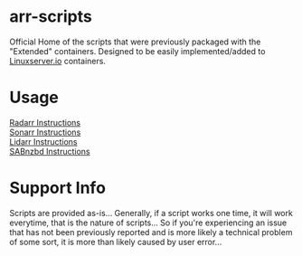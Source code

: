 # arr-scripts
Official Home of the scripts that were previously packaged with the "Extended" containers. Designed to be easily implemented/added to [Linuxserver.io](https://www.linuxserver.io/) containers.

# Usage
 [Radarr Instructions](https://github.com/RandomNinjaAtk/arr-scripts/tree/main/radarr/readme.md)<br>
 [Sonarr Instructions](https://github.com/RandomNinjaAtk/arr-scripts/tree/main/sonarr/readme.md)<br>
 [Lidarr Instructions](https://github.com/RandomNinjaAtk/arr-scripts/tree/main/lidarr/readme.md)<br>
 [SABnzbd Instructions](https://github.com/RandomNinjaAtk/arr-scripts/tree/main/sabnzbd#/readme.md)

# Support Info
Scripts are provided as-is... Generally, if a script works one time, it will work everytime, that is the nature of scripts... So if you're experiencing an issue that has not been previously reported and is more likely a technical problem of some sort, it is more than likely caused by user error... 
